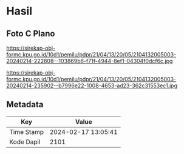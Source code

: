 # Hasil

## Foto C Plano

https://sirekap-obj-formc.kpu.go.id/10d1/pemilu/pdpr/21/04/13/20/05/2104132005003-20240214-222808--103869b6-f71f-4944-8ef1-04304f0dcf6c.jpg

https://sirekap-obj-formc.kpu.go.id/10d1/pemilu/pdpr/21/04/13/20/05/2104132005003-20240214-235902--b7996e22-1008-4653-ad23-362c31553ec1.jpg


## Metadata

| Key        | Value               |
| ---------- | ------------------- |
| Time Stamp | 2024-02-17 13:05:41 |
| Kode Dapil | 2101                |



